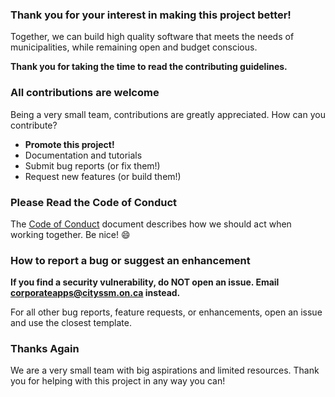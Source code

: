 ### Thank you for your interest in making this project better!

Together, we can build high quality software that meets the needs of municipalities,
while remaining open and budget conscious.

**Thank you for taking the time to read the contributing guidelines.**

### All contributions are welcome

Being a very small team, contributions are greatly appreciated. How can you contribute?

- **Promote this project!**
- Documentation and tutorials
- Submit bug reports (or fix them!)
- Request new features (or build them!)

### Please Read the Code of Conduct

The [Code of Conduct](CODE_OF_CONDUCT.md) document describes how we should act when working together.
Be nice! :smile:

### How to report a bug or suggest an enhancement

**If you find a security vulnerability, do NOT open an issue. Email
corporateapps@cityssm.on.ca instead.**

For all other bug reports, feature requests, or enhancements,
open an issue and use the closest template.

### Thanks Again

We are a very small team with big aspirations and limited resources.
Thank you for helping with this project in any way you can!
